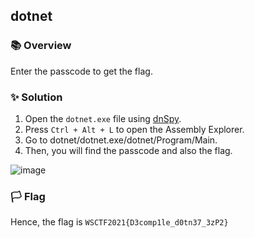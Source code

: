 ## dotnet

### 📚 Overview

Enter the passcode to get the flag.

### ✨ Solution

1. Open the `dotnet.exe` file using [dnSpy](https://github.com/dnSpy/dnSpy).
2. Press `Ctrl + Alt + L` to open the Assembly Explorer.
3. Go to dotnet/dotnet.exe/dotnet/Program/Main.
4. Then, you will find the passcode and also the flag.

![image](https://github.com/rydzze/CTF_Write-up/assets/86187059/fb49eea7-a51c-41d8-a73e-ca868511c877)
 
### 🏳️ Flag

Hence, the flag is `WSCTF2021{D3comp1le_d0tn37_3zP2}`
